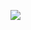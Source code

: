 <a href="https://egirl.website"><img src="https://github.com/feigns/feigns/assets/110311925/f964829e-6845-4840-a09c-f0b642626282"></a>
